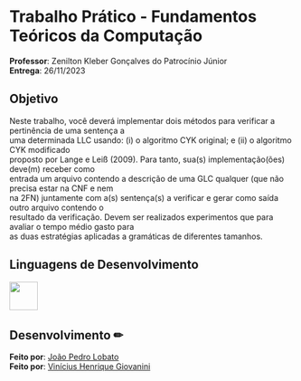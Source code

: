 # Trabalho Prático - Fundamentos Teóricos da Computação

**Professor**: Zenilton Kleber Gonçalves do Patrocínio Júnior  
**Entrega**: 26/11/2023  

## Objetivo

Neste trabalho, você deverá implementar dois métodos para verificar a pertinência de uma sentença a  
uma determinada LLC usando: (i) o algoritmo CYK original; e (ii) o algoritmo CYK modificado  
proposto por Lange e Leiß (2009). Para tanto, sua(s) implementação(ões) deve(m) receber como  
entrada um arquivo contendo a descrição de uma GLC qualquer (que não precisa estar na CNF e nem  
na 2FN) juntamente com a(s) sentença(s) a verificar e gerar como saída outro arquivo contendo o  
resultado da verificação. Devem ser realizados experimentos que para avaliar o tempo médio gasto para  
as duas estratégias aplicadas a gramáticas de diferentes tamanhos.

## Linguagens de Desenvolvimento

<img src="https://cdn.jsdelivr.net/gh/devicons/devicon/icons/java/java-original.svg" width="50px"/>&nbsp;

## Desenvolvimento ✏

**Feito por**: [João Pedro Lobato](https://github.com/PJBHL)  
**Feito por**: [Vinícius Henrique Giovanini](https://github.com/viniciushgiovanini)  